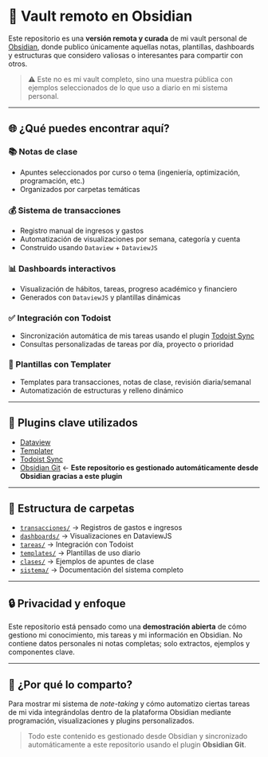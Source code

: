 # 🧠 Vault remoto en Obsidian

Este repositorio es una **versión remota y curada** de mi vault personal de [Obsidian](https://obsidian.md/), donde publico únicamente aquellas notas, plantillas, dashboards y estructuras que considero valiosas o interesantes para compartir con otros.

> ⚠️ Este no es mi vault completo, sino una muestra pública con ejemplos seleccionados de lo que uso a diario en mi sistema personal.

---

## 🌐 ¿Qué puedes encontrar aquí?

### 📚 Notas de clase
- Apuntes seleccionados por curso o tema (ingeniería, optimización, programación, etc.)
- Organizados por carpetas temáticas

### 💰 Sistema de transacciones
- Registro manual de ingresos y gastos
- Automatización de visualizaciones por semana, categoría y cuenta
- Construido usando `Dataview` + `DataviewJS`

### 📊 Dashboards interactivos
- Visualización de hábitos, tareas, progreso académico y financiero
- Generados con `DataviewJS` y plantillas dinámicas

### ✅ Integración con Todoist
- Sincronización automática de mis tareas usando el plugin [Todoist Sync](https://github.com/hipstersmoothie/obsidian-todoist-plugin)
- Consultas personalizadas de tareas por día, proyecto o prioridad

### 🧩 Plantillas con Templater
- Templates para transacciones, notas de clase, revisión diaria/semanal
- Automatización de estructuras y relleno dinámico

---

## 🧰 Plugins clave utilizados

- [Dataview](https://github.com/blacksmithgu/obsidian-dataview)
- [Templater](https://github.com/SilentVoid13/Templater)
- [Todoist Sync](https://github.com/jamiebrynes7/obsidian-todoist-plugin)
- [Obsidian Git](https://github.com/denolehov/obsidian-git) ← **Este repositorio es gestionado automáticamente desde Obsidian gracias a este plugin**

---

##  📁 Estructura de carpetas

- [`transacciones/`](./transacciones) → Registros de gastos e ingresos
- [`dashboards/`](./dashboards) → Visualizaciones en DataviewJS
- [`tareas/`](./tareas) → Integración con Todoist
- [`templates/`](./templates) → Plantillas de uso diario
- [`clases/`](./clases) → Ejemplos de apuntes de clase
- [`sistema/`](./sistema) → Documentación del sistema completo

---

## 🔒 Privacidad y enfoque

Este repositorio está pensado como una **demostración abierta** de cómo gestiono mi conocimiento, mis tareas y mi información en Obsidian. No contiene datos personales ni notas completas; solo extractos, ejemplos y componentes clave.

---

## 🚀 ¿Por qué lo comparto?

Para mostrar mi sistema de _note-taking_ y cómo automatizo ciertas tareas de mi vida integrándolas dentro de la plataforma Obsidian mediante programación, visualizaciones y plugins personalizados.

> Todo este contenido es gestionado desde Obsidian y sincronizado automáticamente a este repositorio usando el plugin **Obsidian Git**.



